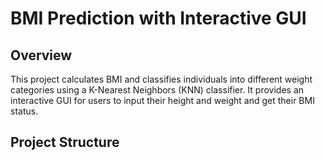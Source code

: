 # BMI Prediction with Interactive GUI

## Overview
This project calculates BMI and classifies individuals into different weight categories using a K-Nearest Neighbors (KNN) classifier. It provides an interactive GUI for users to input their height and weight and get their BMI status.

## Project Structure
